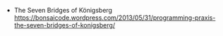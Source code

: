 

*  The Seven Bridges of Königsberg
https://bonsaicode.wordpress.com/2013/05/31/programming-praxis-the-seven-bridges-of-konigsberg/

